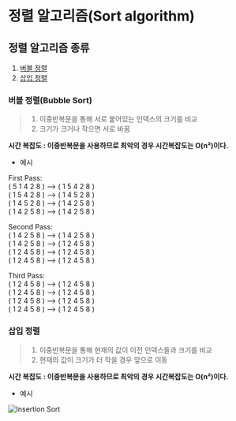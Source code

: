 # 정렬 알고리즘(Sort algorithm)

## 정렬 알고리즘 종류
1. [버블 정렬](#버블-정렬(bubble-sort))
2. [삽입 정렬](#삽입-정렬)


### 버블 정렬(Bubble Sort)
> 1. 이중반복문을 통해 서로 붙어있는 인덱스의 크기를 비교
> 2. 크기가 크거나 작으면 서로 바꿈  

<b>시간 복잡도 : 이중반복문을 사용하므로 최악의 경우 시간복잡도는 O(n²)이다.  </b>

* 예시  

First Pass:  
( 5 1 4 2 8 ) –> ( 1 5 4 2 8 )  
( 1 5 4 2 8 ) –>  ( 1 4 5 2 8 )  
( 1 4 5 2 8 ) –>  ( 1 4 2 5 8 )  
( 1 4 2 5 8 ) –> ( 1 4 2 5 8 )

Second Pass:  
( 1 4 2 5 8 ) –> ( 1 4 2 5 8 )  
( 1 4 2 5 8 ) –> ( 1 2 4 5 8 )  
( 1 2 4 5 8 ) –> ( 1 2 4 5 8 )  
( 1 2 4 5 8 ) –>  ( 1 2 4 5 8 )  

Third Pass:  
( 1 2 4 5 8 ) –> ( 1 2 4 5 8 )  
( 1 2 4 5 8 ) –> ( 1 2 4 5 8 )  
( 1 2 4 5 8 ) –> ( 1 2 4 5 8 )  
( 1 2 4 5 8 ) –> ( 1 2 4 5 8 )  


### 삽입 정렬
 > 1. 이중반복문을 통해 현재의 값이 이전 인덱스들과 크기를 비교  
 > 2. 현재의 값이 크기가 더 작을 경우 앞으로 이동
 
 <b>시간 복잡도 : 이중반복문을 사용하므로 최악의 경우 시간복잡도는 O(n²)이다. </b>
 
 * 예시
 
 ![Insertion Sort](https://media.geeksforgeeks.org/wp-content/uploads/insertionsort.png)